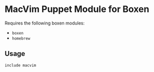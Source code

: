 # MacVim Puppet Module for Boxen

Requires the following boxen modules:

* `boxen`
* `homebrew`

## Usage

```puppet
include macvim
```
